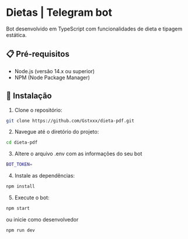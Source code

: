 # Dietas | Telegram bot

Bot desenvolvido em TypeScript com funcionalidades de dieta e tipagem estática.

## 📋 Pré-requisitos

- Node.js (versão 14.x ou superior)
- NPM (Node Package Manager)

## 🚀 Instalação

1. Clone o repositório:

```bash
git clone https://github.com/Gstxxx/dieta-pdf.git
```

2. Navegue até o diretório do projeto:

```bash
cd dieta-pdf
```

3. Altere o arquivo .env com as informações do seu bot

```bash
BOT_TOKEN=
```

4. Instale as dependências:

```bash
npm install
```

5. Execute o bot:

```bash
npm start
```
ou inicie como desenvolvedor

```bash
npm run dev
```
